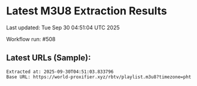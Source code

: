# Latest M3U8 Extraction Results

Last updated: Tue Sep 30 04:51:04 UTC 2025

Workflow run: #508

## Latest URLs (Sample):
```
Extracted at: 2025-09-30T04:51:03.833796
Base URL: https://world-proxifier.xyz/rbtv/playlist.m3u8?timezone=pht

```

